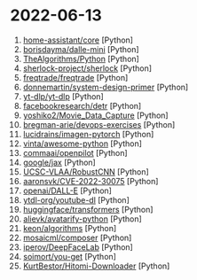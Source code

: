 # 2022-06-13

1. [home-assistant/core](https://github.com/home-assistant/core "🏡 Open source home automation that puts local control and privacy first.") [Python]
2. [borisdayma/dalle-mini](https://github.com/borisdayma/dalle-mini "DALL·E Mini - Generate images from a text prompt") [Python]
3. [TheAlgorithms/Python](https://github.com/TheAlgorithms/Python "All Algorithms implemented in Python") [Python]
4. [sherlock-project/sherlock](https://github.com/sherlock-project/sherlock "🔎 Hunt down social media accounts by username across social networks") [Python]
5. [freqtrade/freqtrade](https://github.com/freqtrade/freqtrade "Free, open source crypto trading bot") [Python]
6. [donnemartin/system-design-primer](https://github.com/donnemartin/system-design-primer "Learn how to design large-scale systems. Prep for the system design interview. Includes Anki flashcards.") [Python]
7. [yt-dlp/yt-dlp](https://github.com/yt-dlp/yt-dlp "A youtube-dl fork with additional features and fixes") [Python]
8. [facebookresearch/detr](https://github.com/facebookresearch/detr "End-to-End Object Detection with Transformers") [Python]
9. [yoshiko2/Movie_Data_Capture](https://github.com/yoshiko2/Movie_Data_Capture "Local Movies Metadata Scraper") [Python]
10. [bregman-arie/devops-exercises](https://github.com/bregman-arie/devops-exercises "Linux, Jenkins, AWS, SRE, Prometheus, Docker, Python, Ansible, Git, Kubernetes, Terraform, OpenStack, SQL, NoSQL, Azure, GCP, DNS, Elastic, Network, Virtualization. DevOps Interview Questions") [Python]
11. [lucidrains/imagen-pytorch](https://github.com/lucidrains/imagen-pytorch "Implementation of Imagen, Google's Text-to-Image Neural Network, in Pytorch") [Python]
12. [vinta/awesome-python](https://github.com/vinta/awesome-python "A curated list of awesome Python frameworks, libraries, software and resources") [Python]
13. [commaai/openpilot](https://github.com/commaai/openpilot "openpilot is an open source driver assistance system. openpilot performs the functions of Automated Lane Centering and Adaptive Cruise Control for over 150 supported car makes and models.") [Python]
14. [google/jax](https://github.com/google/jax "Composable transformations of Python+NumPy programs: differentiate, vectorize, JIT to GPU/TPU, and more") [Python]
15. [UCSC-VLAA/RobustCNN](https://github.com/UCSC-VLAA/RobustCNN "This repository includes the official implementation our paper Can CNNs Be More Robust Than Transformers?") [Python]
16. [aaronsvk/CVE-2022-30075](https://github.com/aaronsvk/CVE-2022-30075 "Tp-Link Archer AX50 Authenticated RCE (CVE-2022-30075)") [Python]
17. [openai/DALL-E](https://github.com/openai/DALL-E "PyTorch package for the discrete VAE used for DALL·E.") [Python]
18. [ytdl-org/youtube-dl](https://github.com/ytdl-org/youtube-dl "Command-line program to download videos from YouTube.com and other video sites") [Python]
19. [huggingface/transformers](https://github.com/huggingface/transformers "🤗 Transformers: State-of-the-art Machine Learning for Pytorch, TensorFlow, and JAX.") [Python]
20. [alievk/avatarify-python](https://github.com/alievk/avatarify-python "Avatars for Zoom, Skype and other video-conferencing apps.") [Python]
21. [keon/algorithms](https://github.com/keon/algorithms "Minimal examples of data structures and algorithms in Python") [Python]
22. [mosaicml/composer](https://github.com/mosaicml/composer "train neural networks faster") [Python]
23. [iperov/DeepFaceLab](https://github.com/iperov/DeepFaceLab "DeepFaceLab is the leading software for creating deepfakes.") [Python]
24. [soimort/you-get](https://github.com/soimort/you-get "⏬ Dumb downloader that scrapes the web") [Python]
25. [KurtBestor/Hitomi-Downloader](https://github.com/KurtBestor/Hitomi-Downloader "🍰 Desktop utility to download images/videos/music/text from various websites, and more.") [Python]

